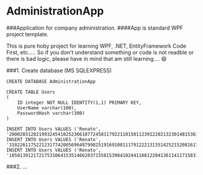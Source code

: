 # AdministrationApp

###Application for company administration.
####App is standard WPF project template.

This is pure hoby project for learning WPF, .NET, EntityFramework Code First, etc..... So if you don't understand something or code is not readble or there is bad logic, please have in mind that am still learning....  :smile:


###1. Create database (MS SQLEXPRESS)

~~~
CREATE DATABASE AdministrationApp

CREATE TABLE Users
(
	ID integer NOT NULL IDENTITY(1,1) PRIMARY KEY,
	UserName varchar(100),
	PasswordHash varchar(300)
)

INSERT INTO Users VALUES ('Renato', '20002031202199324541025236610772458117922110158112391220213230148153616107173118176191862021421131223623237244525126262232713428229292393023115732216339234963547362263717538903956402434192427643914410445220461584715548198491435016951495285310354132559956102579558805922160761696211063')
INSERT INTO Users VALUES ('Renato', '3102261175221231774200569648799825191691081117912221313514252152081617172281825519137207221217222352344241325107267827402828291307331203221133241341083585361223720438120396240179415842164313444874519146230478248844910501505114521715319545055395659572295815591906019361156628763')
INSERT INTO Users VALUES ('Renato', '105013912172175310641535146620371558153984102441168122041361141171583162491724818159191432011421195225523139242325119261132712728892918230823118632573323634253355736174379538239391964022441994214543207441594533466547192481694914850173511365222953150541645518256385716558251591016099612006212963')
~~~


###2. ...
